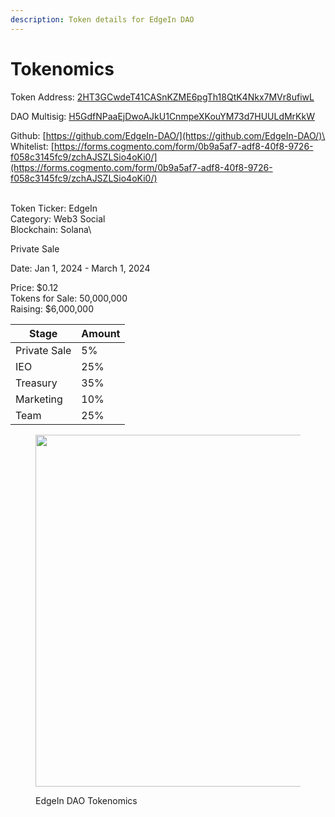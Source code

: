 ```yaml
---
description: Token details for EdgeIn DAO
---
```


# Tokenomics

Token Address:     [2HT3GCwdeT41CASnKZME6pgTh18QtK4Nkx7MVr8ufiwL](https://explorer.solana.com/address/2HT3GCwdeT41CASnKZME6pgTh18QtK4Nkx7MVr8ufiwL)

DAO Multisig:        [H5GdfNPaaEjDwoAJkU1CnmpeXKouYM73d7HUULdMrKkW](https://explorer.solana.com/address/H5GdfNPaaEjDwoAJkU1CnmpeXKouYM73d7HUULdMrKkW)

Github:                   [https://github.com/EdgeIn-DAO/](https://github.com/EdgeIn-DAO/)\
\
Whitelist:               [https://forms.cogmento.com/form/0b9a5af7-adf8-40f8-9726-f058c3145fc9/zchAJSZLSio4oKi0/](https://forms.cogmento.com/form/0b9a5af7-adf8-40f8-9726-f058c3145fc9/zchAJSZLSio4oKi0/)

\
Token Ticker:                          EdgeIn\
Category:                                Web3 Social\
Blockchain:                             Solana\


Private Sale&#x20;

Date: Jan 1, 2024 - March 1, 2024&#x20;

Price:   $0.12\
Tokens for Sale: 50,000,000 \
Raising: $6,000,000&#x20;

| Stage        | Amount |
| ------------ | ------ |
| Private Sale | 5%     |
| IEO          | 25%    |
| Treasury     | 35%    |
| Marketing    | 10%    |
| Team         | 25%    |



<figure><img src=".gitbook/assets/Screenshot 2024-01-04 at 6.20.27 AM.png" alt="" width="563"><figcaption><p>EdgeIn DAO Tokenomics</p></figcaption></figure>

